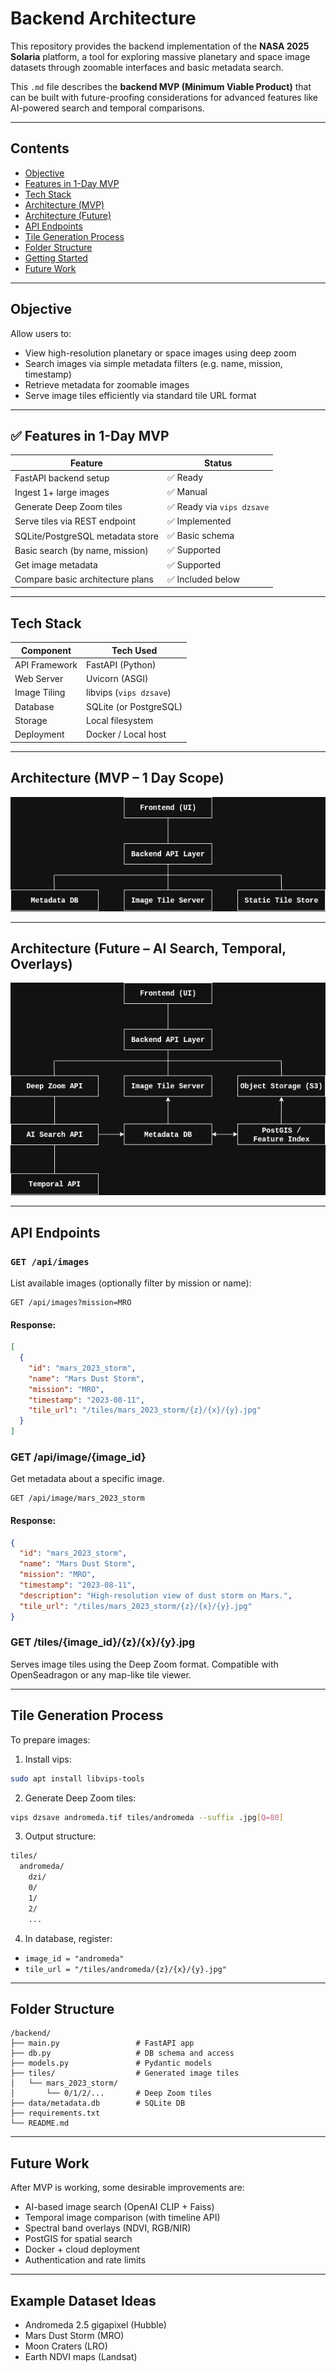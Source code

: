 # Backend Architecture

This repository provides the backend implementation of the **NASA 2025 Solaria** platform, a tool for exploring massive planetary and space image datasets through zoomable interfaces and basic metadata search.

This `.md` file describes the **backend MVP (Minimum Viable Product)** that can be built with future-proofing considerations for advanced features like AI-powered search and temporal comparisons.

---

## Contents

- [Objective](#objective)
- [Features in 1-Day MVP](#features-in-1-day-mvp)
- [Tech Stack](#tech-stack)
- [Architecture (MVP)](#architecture-mvp)
- [Architecture (Future)](#architecture-future)
- [API Endpoints](#api-endpoints)
- [Tile Generation Process](#tile-generation-process)
- [Folder Structure](#folder-structure)
- [Getting Started](#getting-started)
- [Future Work](#future-work)

---

## Objective

Allow users to:

- View high-resolution planetary or space images using deep zoom
- Search images via simple metadata filters (e.g. name, mission, timestamp)
- Retrieve metadata for zoomable images
- Serve image tiles efficiently via standard tile URL format

---

## ✅ Features in 1-Day MVP

| Feature                          | Status                     |
|----------------------------------|----------------------------|
| FastAPI backend setup            | ✅ Ready                   |
| Ingest 1+ large images           | ✅ Manual                  |
| Generate Deep Zoom tiles         | ✅ Ready via `vips dzsave` |
| Serve tiles via REST endpoint    | ✅ Implemented             |
| SQLite/PostgreSQL metadata store | ✅ Basic schema            |
| Basic search (by name, mission)  | ✅ Supported               |
| Get image metadata               | ✅ Supported               |
| Compare basic architecture plans | ✅ Included below          |

---

## Tech Stack

| Component      | Tech Used               |
|----------------|-------------------------|
| API Framework  | FastAPI (Python)        |
| Web Server     | Uvicorn (ASGI)          |
| Image Tiling   | libvips (`vips dzsave`) |
| Database       | SQLite (or PostgreSQL)  |
| Storage        | Local filesystem        |
| Deployment     | Docker / Local host     |

---

## Architecture (MVP – 1 Day Scope)

![MVP BE Architecture](./assets/be-arch-mvp.png)


---

## Architecture (Future – AI Search, Temporal, Overlays)

![MVP BE Architecture](./assets/be-arch-future.png)

---

## API Endpoints

### `GET /api/images`

List available images (optionally filter by mission or name):

```http
GET /api/images?mission=MRO
```

#### Response:

```json
[
  {
    "id": "mars_2023_storm",
    "name": "Mars Dust Storm",
    "mission": "MRO",
    "timestamp": "2023-08-11",
    "tile_url": "/tiles/mars_2023_storm/{z}/{x}/{y}.jpg"
  }
]
```

### GET /api/image/{image_id}

Get metadata about a specific image.

```http
GET /api/image/mars_2023_storm
```

#### Response:

```json
{
  "id": "mars_2023_storm",
  "name": "Mars Dust Storm",
  "mission": "MRO",
  "timestamp": "2023-08-11",
  "description": "High-resolution view of dust storm on Mars.",
  "tile_url": "/tiles/mars_2023_storm/{z}/{x}/{y}.jpg"
}
```

### GET /tiles/{image_id}/{z}/{x}/{y}.jpg

Serves image tiles using the Deep Zoom format. Compatible with OpenSeadragon or any map-like tile viewer.

---

## Tile Generation Process

To prepare images:

1. Install vips:
```bash
sudo apt install libvips-tools
```

2. Generate Deep Zoom tiles:
```bash
vips dzsave andromeda.tif tiles/andromeda --suffix .jpg[Q=80]
```

3. Output structure:
```bash
tiles/
  andromeda/
    dzi/
    0/
    1/
    2/
    ...
```

4. In database, register:
- `image_id = "andromeda"`
- `tile_url = "/tiles/andromeda/{z}/{x}/{y}.jpg"`

---

## Folder Structure
```
/backend/
├── main.py                 # FastAPI app
├── db.py                   # DB schema and access
├── models.py               # Pydantic models
├── tiles/                  # Generated image tiles
│   └── mars_2023_storm/
│       └── 0/1/2/...       # Deep Zoom tiles
├── data/metadata.db        # SQLite DB
├── requirements.txt
└── README.md
```

---

## Future Work

After MVP is working, some desirable improvements are:
- AI-based image search (OpenAI CLIP + Faiss)
- Temporal image comparison (with timeline API)
- Spectral band overlays (NDVI, RGB/NIR)
- PostGIS for spatial search
- Docker + cloud deployment
- Authentication and rate limits

---

## Example Dataset Ideas
- Andromeda 2.5 gigapixel (Hubble)
- Mars Dust Storm (MRO)
- Moon Craters (LRO)
- Earth NDVI maps (Landsat)